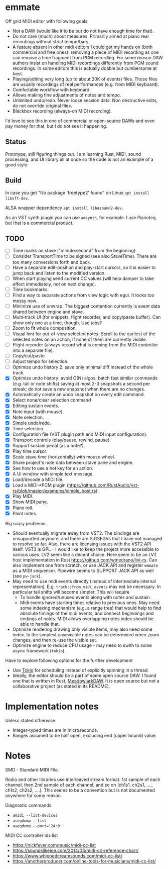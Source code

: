 # emmate

Off grid MIDI editor with following goals:

* Not a DAW (would like it to be but do not have enough time for that).
* Do not care (much) about measures. Primarily aimed at piano real recordings without strict tempo/bars.
* A feature absent in other midi editors I could get my hands on (both commercial and free ones): removing a piece
  of MIDI recording as one can remove a time fragment from PCM recording. For some reason DAW authors insist on handling
  MIDI recordings differently from PCM sound recordings. In some editors this is actually doable but cumbersome at best.
* Playing/editing very long (up to about 20K of events) files.
  Those files are usually recordings of real performances (e.g. from MIDI keyboard).
* Comfortable workflow with keyboard.
* Allows making fine adjustments of notes and tempo.
* Unlimited undo/redo. Never loose session data. Non destructive edits, do not override original files.
* Blackbox recording (always-on MIDI recording).

I'd love to see this in one of commercial or open-source DAWs and even pay money for that, but I do not see it
happening.

## Status

Prototype, still figuring things out. I am learning Rust, MIDI, sound processing, and UI library all at once
so the code is not an example of a good style.

## Build

In case you get "No package 'freetype2' found" on Linux
`apt install libxft-dev`.

ALSA wrapper dependency
`apt install libasound2-dev`.

As an VST synth plugin you can use `amsynth`, for example.
I use Pianoteq, but that is a commercial product.

## TODO

- [ ] Time marks on stave ("minute:second" from the beginning).
- [ ] Consider TransportTime to be signed (see also StaveTime). There are too many conversions forth and back.
- [ ] Have a separate edit-position and play-start cursors, so it is easier to jump back and listen to the modified
  version.
- [ ] When start playing send current CC values (will help damper to take effect immediately, not on next change).
- [ ] Time bookmarks.
- [ ] Find a way to separate actions from view logic with egui. It looks too messy now.
- [ ] Minimize use of unwrap. The biggest contention currently is event data shared between engine and stave.
- [ ] Multi-track UI (for snippets, flight recorder, and copy/paste buffer). Can show only one at a time, though. Use
  tabs?
- [ ] Zoom to fit whole composition.
- [ ] Visual hint for out-of-view selected notes. Scroll to the earliest of the selected notes on an action, if none of
  them are currently visible.
- [ ] Flight recorder (always record what is coming from the MIDI controller into a separate file).
- [ ] Copy/cut/paste.
- [ ] Adjust tempo for selection.
- [ ] Optimize undo history 2: save only minimal diff instead of the whole track.
- [x] Optimize undo history: avoid O(N) algos; batch fast similar commands (e.g. tail or note shifts) saving at most
  2-3 snapshots a second per streak; do not save a new snapshot when there are no changes.
- [x] Automatically create an undo snapshot on every edit command.
- [x] Select none/clear selection command
- [x] Editing sustain events.
- [x] Note input (with mouse).
- [x] Note selection.
- [x] Simple undo/redo.
- [x] Time selection.
- [x] Configuration file (VST plugin path and MIDI input configuration).
- [x] Transport controls (play/pause, rewind, pause).
- [x] Support sustain pedal (as a note?).
- [x] Play time cursor.
- [x] Scale stave time (horizontally) with mouse wheel.
- [x] Share project's note data between stave pane and engine.
- [x] See how to use a hot key for an action.
- [x] A UI window with simple text message.
- [x] Load/decode a MIDI file.
- [x] Load a MIDI->PCM plugin (https://github.com/RustAudio/vst-rs/blob/master/examples/simple_host.rs).
- [x] Play MIDI.
- [x] Show MIDI pane.
- [x] Piano roll.
- [x] Paint notes.

Big scary problems

* Should eventually migrate away from VST2. The bindings are unsupported anymore, and there are SIGSEGVs that I have not
  managed to resolve so far. Also, there are licensing issues with the VST2 API itself. VST3 is GPL - I would like to
  keep the project more accessible to various uses. LV2 seem like a decent choice. Here seem to be an LV2 host
  implementation in Rust https://github.com/wmedrano/livi-rs. Can also implement one from scratch, or use JACK API and
  register `emmate` as a MIDI sequencer. Pipewire seems to SUPPORT JACK API as well (see `pw-jack`).
* May need to use midi events directly (instead of intermediate internal representation). E.g. `track::from_midi_events`
  may not be necessary. In particular tail shifts will become simpler. This will require
    * To handle ignored/unused events along with notes and sustain.
    * Midi events have starting times relative to previous ones. May need some indexing mechanism (e.g. a range tree)
      that would help to find absolute timings of the midi events, and connect beginnings and endings of notes. MIDI
      allows overlapping notes index should be able to handle that.
* Optimize rendering drawing only visible items, may also need some index. In the simplest casevisible notes can be
  determined when zoom changes, and then re-use the visible set.
* Optimize engine to reduce CPU usage - may need to swith to some async framework (`tokio`).

Have to explore following options for the further development

* Use [Tokio](https://github.com/tokio-rs/tokio) for scheduling instead of explicitly spinning in a thread.
* Ideally, the editor should be a part of some open source DAW. I found one that is written in
  Rust, [MeadowlarkDAW](https://github.com/MeadowlarkDAW/Meadowlark). It is open source but not a collaborative
  project (as stated in its README).

# Implementation notes

Unless stated otherwise

* Integer-typed times are in microseconds.
* Ranges assumed to be half open, excluding end (upper bound) value.

# Notes

SMD - Standard MIDI File.

Rodio and other libraries use interleaved stream format: 1st sample of each channel, then 2nd sample of each channel,
and so on (ch1s1, ch2s1, ...., ch1s2, ch2s2, ....). This seems to be a convention but is not documented anywhere for
some reason.

Diagnostic commands

* `amidi --list-devices`
* `aseqdump --list`
* `aseqdump --port='24:0'`

MIDI CC controller ids list

* https://nickfever.com/music/midi-cc-list
* https://soundslikejoe.com/2014/03/midi-cc-reference-chart/
* https://www.whippedcreamsounds.com/midi-cc-list/
* https://anotherproducer.com/online-tools-for-musicians/midi-cc-list/
